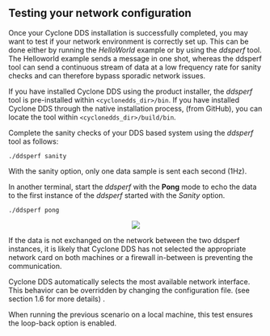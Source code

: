 ## Testing your network configuration

Once your Cyclone DDS installation is successfully completed, you may want to test if your network environment is correctly set up. This can be done either by running the _HelloWorld_ example or by using the _ddsperf_ tool. The Helloworld example sends a message in one shot, whereas the ddsperf tool can send a continuous stream of data at a low frequency rate for sanity checks and can therefore bypass sporadic network issues.

If you have installed Cyclone DDS using the product installer, the _ddsperf_ tool is pre-installed within `<cyclonedds_dir>/bin`. If you have installed Cyclone DDS through the native installation process, (from GitHub), you can locate the tool within `<cyclonedds_dir>/build/bin`.

Complete the sanity checks of your DDS based system using the _ddsperf_ tool as follows:

```
./ddsperf sanity
```

With the sanity option, only one data sample is sent each second (1Hz).

In another terminal, start the _ddsperf_ with the **Pong** mode to echo the data to the first instance of the _ddsperf_ started with the _Sanity_ option.

```
./ddsperf pong
```

<div align=center> <img src="figs/4.2-1.png"></div>

If the data is not exchanged on the network between the two ddsperf instances, it is likely that Cyclone DDS has not selected the appropriate network card on both machines or a firewall in-between is preventing the communication.

Cyclone DDS automatically selects the most available network interface. This behavior can be overridden by changing the configuration file. (see section 1.6 for more details) .

When running the previous scenario on a local machine, this test ensures the loop-back option is enabled.